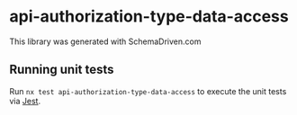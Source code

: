
# api-authorization-type-data-access

This library was generated with SchemaDriven.com

## Running unit tests

Run `nx test api-authorization-type-data-access` to execute the unit tests via [Jest](https://jestjs.io).

